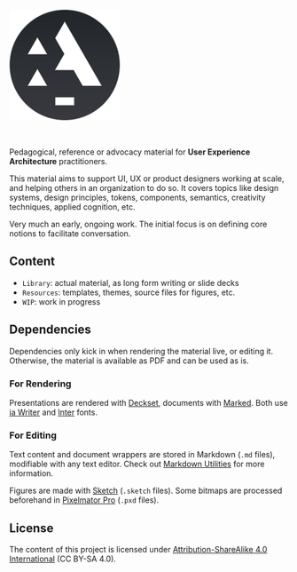 <br>

![](Resources/Logos/a-mark-readme.svg)

<br>

Pedagogical, reference or advocacy material for **User Experience Architecture** practitioners.

This material aims to support UI, UX or product designers working at scale, and helping others in an organization to do so. It covers topics like design systems, design principles, tokens, components, semantics, creativity techniques, applied cognition, etc.

Very much an early, ongoing work. The initial focus is on defining core notions to facilitate conversation.

## Content

- `Library`: actual material, as long form writing or slide decks
- `Resources`: templates, themes, source files for figures, etc.
- `WIP`: work in progress

## Dependencies

Dependencies only kick in when rendering the material live, or editing it.
Otherwise, the material is available as PDF and can be used as is.

### For Rendering

Presentations are rendered with [Deckset](https://www.deckset.com/), documents with [Marked](https://marked2app.com/).
Both use [ia Writer](https://github.com/iaolo/iA-Fonts) and [Inter](https://rsms.me/inter/) fonts.

### For Editing

Text content and document wrappers are stored in Markdown (`.md` files), modifiable with any text editor. Check out [Markdown Utilities](https://github.com/nWODT-Cobalt/markown-utilities) for more information.

Figures are made with [Sketch](https://www.sketch.com/) (`.sketch` files). Some bitmaps are processed beforehand in [Pixelmator Pro](https://www.pixelmator.com/pro/) (`.pxd` files).

## License

The content of this project is licensed under [Attribution-ShareAlike 4.0 International](LICENSE.txt) (CC BY-SA 4.0).
